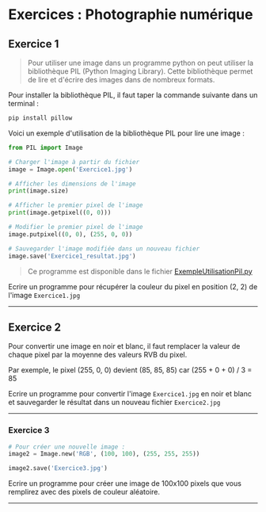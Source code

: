 
# Exercices : Photographie numérique

## Exercice 1

> Pour utiliser une image dans un programme python on peut utiliser la bibliothèque PIL (Python Imaging Library). Cette bibliothèque permet de lire et d'écrire des images dans de nombreux formats.

Pour installer la bibliothèque PIL, il faut taper la commande suivante dans un terminal :

```bash
pip install pillow
```

Voici un exemple d'utilisation de la bibliothèque PIL pour lire une image :

```python
from PIL import Image

# Charger l'image à partir du fichier
image = Image.open('Exercice1.jpg')

# Afficher les dimensions de l'image
print(image.size)

# Afficher le premier pixel de l'image
print(image.getpixel((0, 0)))

# Modifier le premier pixel de l'image
image.putpixel((0, 0), (255, 0, 0))

# Sauvegarder l'image modifiée dans un nouveau fichier
image.save('Exercice1_resultat.jpg')
```

> Ce programme est disponible dans le fichier [ExempleUtilisationPil.py](ExempleUtilisationPil.py)

Ecrire un programme pour récupérer la couleur du pixel en position (2, 2) de l'image `Exercice1.jpg`

---

## Exercice 2

Pour convertir une image en noir et blanc, il faut remplacer la valeur de chaque pixel par la moyenne des valeurs RVB du pixel.

Par exemple, le pixel (255, 0, 0) devient (85, 85, 85) car (255 + 0 + 0) / 3 = 85

Ecrire un programme pour convertir l'image `Exercice1.jpg` en noir et blanc et sauvegarder le résultat dans un nouveau fichier `Exercice2.jpg`

---

### Exercice 3

```python
# Pour créer une nouvelle image :
image2 = Image.new('RGB', (100, 100), (255, 255, 255))

image2.save('Exercice3.jpg')
```

Ecrire un programme pour créer une image de 100x100 pixels que vous remplirez avec des pixels de couleur aléatoire.

---
